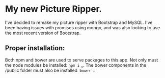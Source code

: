 # My new Picture Ripper.

I've decided to remake my picture ripper with Bootstrap and MySQL.
I've been having issues with promises using mongo, and was also looking to use the most recent version of Bootstrap.

## Proper installation:
Both npm and bower are used to serve packages to this app.
Not only must the node modules be installed: `npm i` ,,.
The bower components in the /public folder must also be installed: `bower i`